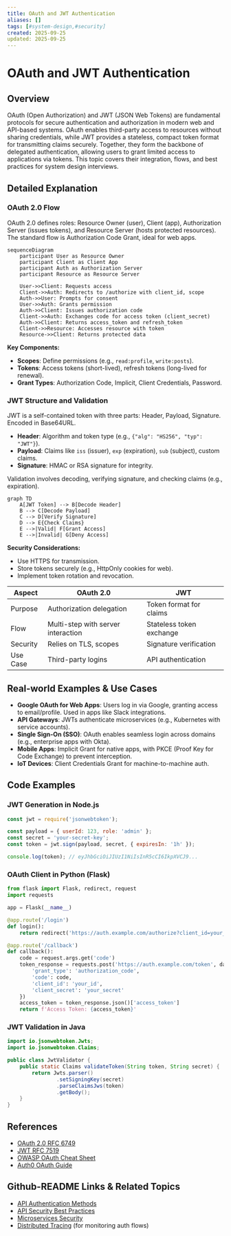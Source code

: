 ```yaml
---
title: OAuth and JWT Authentication
aliases: []
tags: [#system-design,#security]
created: 2025-09-25
updated: 2025-09-25
---
```


# OAuth and JWT Authentication

## Overview

OAuth (Open Authorization) and JWT (JSON Web Tokens) are fundamental protocols for secure authentication and authorization in modern web and API-based systems. OAuth enables third-party access to resources without sharing credentials, while JWT provides a stateless, compact token format for transmitting claims securely. Together, they form the backbone of delegated authentication, allowing users to grant limited access to applications via tokens. This topic covers their integration, flows, and best practices for system design interviews.

## Detailed Explanation

### OAuth 2.0 Flow

OAuth 2.0 defines roles: Resource Owner (user), Client (app), Authorization Server (issues tokens), and Resource Server (hosts protected resources). The standard flow is Authorization Code Grant, ideal for web apps.

```mermaid
sequenceDiagram
    participant User as Resource Owner
    participant Client as Client App
    participant Auth as Authorization Server
    participant Resource as Resource Server

    User->>Client: Requests access
    Client->>Auth: Redirects to /authorize with client_id, scope
    Auth->>User: Prompts for consent
    User->>Auth: Grants permission
    Auth->>Client: Issues authorization code
    Client->>Auth: Exchanges code for access token (client_secret)
    Auth->>Client: Returns access_token and refresh_token
    Client->>Resource: Accesses resource with token
    Resource->>Client: Returns protected data
```

**Key Components:**
- **Scopes**: Define permissions (e.g., `read:profile`, `write:posts`).
- **Tokens**: Access tokens (short-lived), refresh tokens (long-lived for renewal).
- **Grant Types**: Authorization Code, Implicit, Client Credentials, Password.

### JWT Structure and Validation

JWT is a self-contained token with three parts: Header, Payload, Signature. Encoded in Base64URL.

- **Header**: Algorithm and token type (e.g., `{"alg": "HS256", "typ": "JWT"}`).
- **Payload**: Claims like `iss` (issuer), `exp` (expiration), `sub` (subject), custom claims.
- **Signature**: HMAC or RSA signature for integrity.

Validation involves decoding, verifying signature, and checking claims (e.g., expiration).

```mermaid
graph TD
    A[JWT Token] --> B[Decode Header]
    B --> C[Decode Payload]
    C --> D[Verify Signature]
    D --> E{Check Claims}
    E -->|Valid| F[Grant Access]
    E -->|Invalid| G[Deny Access]
```

**Security Considerations:**
- Use HTTPS for transmission.
- Store tokens securely (e.g., HttpOnly cookies for web).
- Implement token rotation and revocation.

| Aspect | OAuth 2.0 | JWT |
|--------|-----------|-----|
| Purpose | Authorization delegation | Token format for claims |
| Flow | Multi-step with server interaction | Stateless token exchange |
| Security | Relies on TLS, scopes | Signature verification |
| Use Case | Third-party logins | API authentication |

## Real-world Examples & Use Cases

- **Google OAuth for Web Apps**: Users log in via Google, granting access to email/profile. Used in apps like Slack integrations.
- **API Gateways**: JWTs authenticate microservices (e.g., Kubernetes with service accounts).
- **Single Sign-On (SSO)**: OAuth enables seamless login across domains (e.g., enterprise apps with Okta).
- **Mobile Apps**: Implicit Grant for native apps, with PKCE (Proof Key for Code Exchange) to prevent interception.
- **IoT Devices**: Client Credentials Grant for machine-to-machine auth.

## Code Examples

### JWT Generation in Node.js

```javascript
const jwt = require('jsonwebtoken');

const payload = { userId: 123, role: 'admin' };
const secret = 'your-secret-key';
const token = jwt.sign(payload, secret, { expiresIn: '1h' });

console.log(token); // eyJhbGciOiJIUzI1NiIsInR5cCI6IkpXVCJ9...
```

### OAuth Client in Python (Flask)

```python
from flask import Flask, redirect, request
import requests

app = Flask(__name__)

@app.route('/login')
def login():
    return redirect('https://auth.example.com/authorize?client_id=your_id&response_type=code&redirect_uri=http://localhost:5000/callback')

@app.route('/callback')
def callback():
    code = request.args.get('code')
    token_response = requests.post('https://auth.example.com/token', data={
        'grant_type': 'authorization_code',
        'code': code,
        'client_id': 'your_id',
        'client_secret': 'your_secret'
    })
    access_token = token_response.json()['access_token']
    return f'Access Token: {access_token}'
```

### JWT Validation in Java

```java
import io.jsonwebtoken.Jwts;
import io.jsonwebtoken.Claims;

public class JwtValidator {
    public static Claims validateToken(String token, String secret) {
        return Jwts.parser()
                .setSigningKey(secret)
                .parseClaimsJws(token)
                .getBody();
    }
}
```

## References

- [OAuth 2.0 RFC 6749](https://tools.ietf.org/html/rfc6749)
- [JWT RFC 7519](https://tools.ietf.org/html/rfc7519)
- [OWASP OAuth Cheat Sheet](https://cheatsheetseries.owasp.org/cheatsheets/OAuth_Cheat_Sheet.html)
- [Auth0 OAuth Guide](https://auth0.com/docs/get-started/authentication-and-authorization-flow/authorization-code-flow)

## Github-README Links & Related Topics

- [API Authentication Methods](./api-authentication-methods/)
- [API Security Best Practices](./api-security-best-practices/)
- [Microservices Security](./microservices-security/)
- [Distributed Tracing](./distributed-tracing/) (for monitoring auth flows)